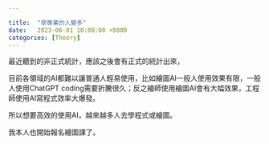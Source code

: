 ```yaml
---

title:  "學專業的人變多"
date:   2023-06-01 10:00:00 +0800
categories: [Theory]
---
```


最近聽到的非正式統計，應該之後會有正式的統計出來，

目前各領域的AI都難以讓普通人輕易使用，比如繪圖AI一般人使用效果有限，一般人使用ChatGPT coding需要折騰很久；反之繪師使用繪圖AI會有大幅效果，工程師使用AI寫程式效率大爆發。

所以想要高效的使用AI，越來越多人去學程式或繪圖。

我本人也開始報名繪圖課了。